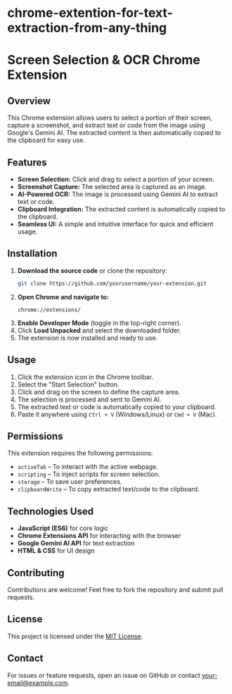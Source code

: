 # chrome-extention-for-text-extraction-from-any-thing


# Screen Selection & OCR Chrome Extension

## Overview
This Chrome extension allows users to select a portion of their screen, capture a screenshot, and extract text or code from the image using Google's Gemini AI. The extracted content is then automatically copied to the clipboard for easy use.

## Features
- **Screen Selection:** Click and drag to select a portion of your screen.
- **Screenshot Capture:** The selected area is captured as an image.
- **AI-Powered OCR:** The image is processed using Gemini AI to extract text or code.
- **Clipboard Integration:** The extracted content is automatically copied to the clipboard.
- **Seamless UI:** A simple and intuitive interface for quick and efficient usage.

## Installation

1. **Download the source code** or clone the repository:
   ```sh
   git clone https://github.com/yourusername/your-extension.git
   ```
2. **Open Chrome and navigate to:**
   ```
   chrome://extensions/
   ```
3. **Enable Developer Mode** (toggle in the top-right corner).
4. Click **Load Unpacked** and select the downloaded folder.
5. The extension is now installed and ready to use.

## Usage
1. Click the extension icon in the Chrome toolbar.
2. Select the "Start Selection" button.
3. Click and drag on the screen to define the capture area.
4. The selection is processed and sent to Gemini AI.
5. The extracted text or code is automatically copied to your clipboard.
6. Paste it anywhere using `Ctrl + V` (Windows/Linux) or `Cmd + V` (Mac).

## Permissions
This extension requires the following permissions:
- `activeTab` – To interact with the active webpage.
- `scripting` – To inject scripts for screen selection.
- `storage` – To save user preferences.
- `clipboardWrite` – To copy extracted text/code to the clipboard.

## Technologies Used
- **JavaScript (ES6)** for core logic
- **Chrome Extensions API** for interacting with the browser
- **Google Gemini AI API** for text extraction
- **HTML & CSS** for UI design

## Contributing
Contributions are welcome! Feel free to fork the repository and submit pull requests.

## License
This project is licensed under the [MIT License](LICENSE).

## Contact
For issues or feature requests, open an issue on GitHub or contact [your-email@example.com](mailto:your-email@example.com).

